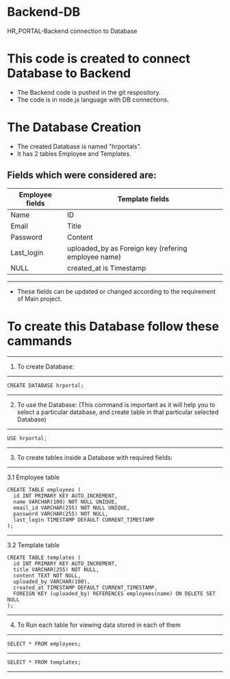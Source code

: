 # Backend-DB
HR_PORTAL-Backend connection to Database 

# This code is created to connect Database to Backend
- The Backend code is pushed in the git respository.
- The code is in node.js language with DB connections.

# The Database Creation
- The created Database is named "hrportals".
- It has 2 tables Employee and Templates.

Fields which were considered are:
-------------------------------------------------------
Employee fields     |        Template fields
--------------------|----------------------------------
Name                |        ID
Email               |        Title
Password            |        Content
Last_login          |        uploaded_by as Foreign key (refering employee name)
NULL                |        created_at is Timestamp
--------------------------------------------------------
- These fields can be updated or changed according to the requirement of Main project.

# To create this Database follow these cammands
------------------------------
1. To create Database:
------------------------------
    CREATE DATABASE hrportal;
------------------------------
2. To use the Database: 
(This command is important as it will help you to select a particular database, and create table in that particular selected Database)
------------------------------
    USE hrportal;
------------------------------
3. To create tables inside a Database with required fields:
-------------------------------
   3.1 Employee table

    CREATE TABLE employees (
      id INT PRIMARY KEY AUTO_INCREMENT,
      name VARCHAR(100) NOT NULL UNIQUE,
      email_id VARCHAR(255) NOT NULL UNIQUE,
      password VARCHAR(255) NOT NULL,
      last_login TIMESTAMP DEFAULT CURRENT_TIMESTAMP
    );
------------------------------
   3.2 Template table

    CREATE TABLE templates (
      id INT PRIMARY KEY AUTO_INCREMENT,
      title VARCHAR(255) NOT NULL,
      content TEXT NOT NULL,
      uploaded_by VARCHAR(100),
      created_at TIMESTAMP DEFAULT CURRENT_TIMESTAMP,
      FOREIGN KEY (uploaded_by) REFERENCES employees(name) ON DELETE SET NULL 
    );
------------------------------
4. To Run each table for viewing data stored in each of them
------------------------------
    SELECT * FROM employees;
------------------------------
    SELECT * FROM templates;
------------------------------

